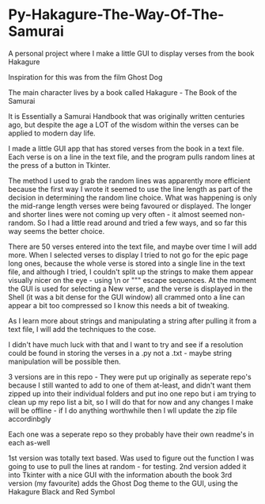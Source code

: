 # Py-Hakagure-The-Way-Of-The-Samurai
A personal project where I make a little GUI to display verses from the book Hakagure

Inspiration for this was from the film Ghost Dog

The main character lives by a book called Hakagure - The Book of the Samurai

It is Essentially a Samurai Handbook that was originally written centuries ago, but despite the age a LOT of the wisdom within the verses can be applied to modern day life.

I made a little GUI app that has stored verses from the book in a text file. Each verse is on a line in the text file, and the program pulls random lines at the press of a button in Tkinter.

The method I used to grab the random lines was apparently more efficient because the first way I wrote it seemed to use the line length as part of the decision in determining the random line choice. What was happening is only the mid-range length verses were being favoured or displayed. The longer and shorter lines were not coming up very often - it almost seemed non-random. So I had a little read around and tried a few ways, and so far this way seems the better choice.

There are 50 verses entered into the text file, and maybe over time I will add more. When I selected verses to display I tried to not go for the epic page long ones, because the whole verse is stored into a single line in the text file, and although I tried, I couldn't split up the strings to make them appear visually nicer on the eye - using \n or """ escape sequences. At the moment the GUI is used for  selecting a New verse, and the verse is displayed in the Shell (it was a bit dense for the GUI window) all crammed onto a line can appear a bit too compressed so I know this needs a bit of tweaking.

As I learn more about strings and manipulating a string after pulling it from a text file, I will add the techniques to the cose.

I didn't have much luck with that and I want to try and see if a resolution could be found in storing the verses in a .py not a .txt - maybe string manipulation will be possible then.

3 versions are in this repo - They were put up originally as seperate repo's because I still wanted to add to one of them at-least, and didn't want them zipped up into their individual folders and put ino one repo but i am trying to clean up my repo list a bit, so I will do that for now and any changes I make will be offline - if I do anything worthwhile then I wll update the zip file accordinbgly

Each one was a seperate repo so they probably have their own readme's in each as-well

1st version was totally text based. Was used to figure out the function I was going to use to pull the lines at random - for testing.
2nd version added it into Tkinter with a nice GUI with the information abouth the book
3rd version (my favourite) adds the Ghost Dog theme to the GUI, using the Hakagure Black and Red Symbol
